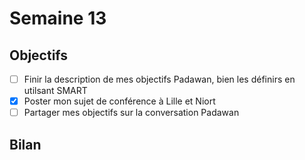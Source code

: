# Semaine 13

## Objectifs

- [ ] Finir la description de mes objectifs Padawan, bien les définirs en utilsant SMART
- [x] Poster mon sujet de conférence à Lille et Niort
- [ ] Partager mes objectifs sur la conversation Padawan

## Bilan
